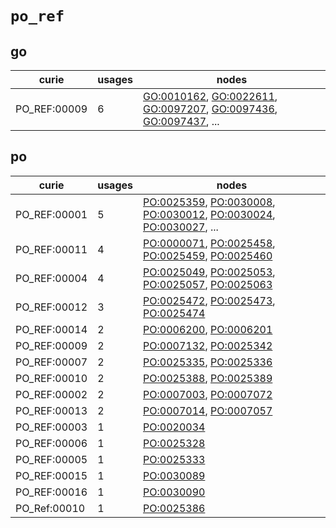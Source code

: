 # `po_ref`

## go

| curie        |   usages | nodes                                                                                                                                                                                                                                                                                            |
|--------------|----------|--------------------------------------------------------------------------------------------------------------------------------------------------------------------------------------------------------------------------------------------------------------------------------------------------|
| PO_REF:00009 |        6 | [GO:0010162](http://purl.obolibrary.org/obo/GO_0010162), [GO:0022611](http://purl.obolibrary.org/obo/GO_0022611), [GO:0097207](http://purl.obolibrary.org/obo/GO_0097207), [GO:0097436](http://purl.obolibrary.org/obo/GO_0097436), [GO:0097437](http://purl.obolibrary.org/obo/GO_0097437), ... |

## po

| curie        |   usages | nodes                                                                                                                                                                                                                                                                                            |
|--------------|----------|--------------------------------------------------------------------------------------------------------------------------------------------------------------------------------------------------------------------------------------------------------------------------------------------------|
| PO_REF:00001 |        5 | [PO:0025359](http://purl.obolibrary.org/obo/PO_0025359), [PO:0030008](http://purl.obolibrary.org/obo/PO_0030008), [PO:0030012](http://purl.obolibrary.org/obo/PO_0030012), [PO:0030024](http://purl.obolibrary.org/obo/PO_0030024), [PO:0030027](http://purl.obolibrary.org/obo/PO_0030027), ... |
| PO_REF:00011 |        4 | [PO:0000071](http://purl.obolibrary.org/obo/PO_0000071), [PO:0025458](http://purl.obolibrary.org/obo/PO_0025458), [PO:0025459](http://purl.obolibrary.org/obo/PO_0025459), [PO:0025460](http://purl.obolibrary.org/obo/PO_0025460)                                                               |
| PO_REF:00004 |        4 | [PO:0025049](http://purl.obolibrary.org/obo/PO_0025049), [PO:0025053](http://purl.obolibrary.org/obo/PO_0025053), [PO:0025057](http://purl.obolibrary.org/obo/PO_0025057), [PO:0025063](http://purl.obolibrary.org/obo/PO_0025063)                                                               |
| PO_REF:00012 |        3 | [PO:0025472](http://purl.obolibrary.org/obo/PO_0025472), [PO:0025473](http://purl.obolibrary.org/obo/PO_0025473), [PO:0025474](http://purl.obolibrary.org/obo/PO_0025474)                                                                                                                        |
| PO_REF:00014 |        2 | [PO:0006200](http://purl.obolibrary.org/obo/PO_0006200), [PO:0006201](http://purl.obolibrary.org/obo/PO_0006201)                                                                                                                                                                                 |
| PO_REF:00009 |        2 | [PO:0007132](http://purl.obolibrary.org/obo/PO_0007132), [PO:0025342](http://purl.obolibrary.org/obo/PO_0025342)                                                                                                                                                                                 |
| PO_REF:00007 |        2 | [PO:0025335](http://purl.obolibrary.org/obo/PO_0025335), [PO:0025336](http://purl.obolibrary.org/obo/PO_0025336)                                                                                                                                                                                 |
| PO_REF:00010 |        2 | [PO:0025388](http://purl.obolibrary.org/obo/PO_0025388), [PO:0025389](http://purl.obolibrary.org/obo/PO_0025389)                                                                                                                                                                                 |
| PO_REF:00002 |        2 | [PO:0007003](http://purl.obolibrary.org/obo/PO_0007003), [PO:0007072](http://purl.obolibrary.org/obo/PO_0007072)                                                                                                                                                                                 |
| PO_REF:00013 |        2 | [PO:0007014](http://purl.obolibrary.org/obo/PO_0007014), [PO:0007057](http://purl.obolibrary.org/obo/PO_0007057)                                                                                                                                                                                 |
| PO_REF:00003 |        1 | [PO:0020034](http://purl.obolibrary.org/obo/PO_0020034)                                                                                                                                                                                                                                          |
| PO_REF:00006 |        1 | [PO:0025328](http://purl.obolibrary.org/obo/PO_0025328)                                                                                                                                                                                                                                          |
| PO_REF:00005 |        1 | [PO:0025333](http://purl.obolibrary.org/obo/PO_0025333)                                                                                                                                                                                                                                          |
| PO_REF:00015 |        1 | [PO:0030089](http://purl.obolibrary.org/obo/PO_0030089)                                                                                                                                                                                                                                          |
| PO_REF:00016 |        1 | [PO:0030090](http://purl.obolibrary.org/obo/PO_0030090)                                                                                                                                                                                                                                          |
| PO_Ref:00010 |        1 | [PO:0025386](http://purl.obolibrary.org/obo/PO_0025386)                                                                                                                                                                                                                                          |

